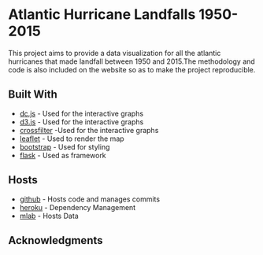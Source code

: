 
# Atlantic Hurricane Landfalls 1950-2015

This project aims to provide a data visualization for all the atlantic hurricanes that made landfall between 1950 and 2015.The methodology and code is also included on the website so as to make the project reproducible.



## Built With

* [dc.js]() - Used for the interactive graphs
* [d3.js]() - Used for the interactive graphs
* [crossfilter]() -Used for the interactive graphs
* [leaflet]() - Used to render the map
* [bootstrap]() - Used for styling
* [flask]() - Used as framework

## Hosts
* [github]() - Hosts code and manages commits
* [heroku]() - Dependency Management
* [mlab]() - Hosts Data




## Acknowledgments

